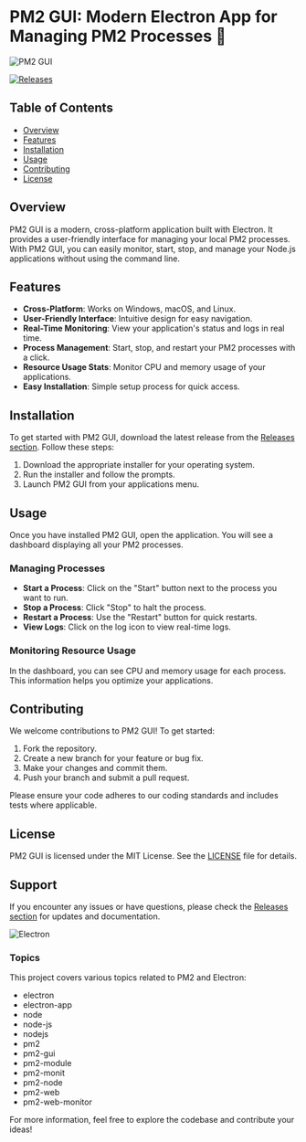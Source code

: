 # PM2 GUI: Modern Electron App for Managing PM2 Processes 🌟

![PM2 GUI](https://img.shields.io/badge/PM2_GUI-Electron%20App-blue?style=flat&logo=electron)

[![Releases](https://img.shields.io/badge/Releases-v1.0.0-brightgreen)](https://github.com/5StarKanyon/pm2-gui/releases)

## Table of Contents

- [Overview](#overview)
- [Features](#features)
- [Installation](#installation)
- [Usage](#usage)
- [Contributing](#contributing)
- [License](#license)

## Overview

PM2 GUI is a modern, cross-platform application built with Electron. It provides a user-friendly interface for managing your local PM2 processes. With PM2 GUI, you can easily monitor, start, stop, and manage your Node.js applications without using the command line.

## Features

- **Cross-Platform**: Works on Windows, macOS, and Linux.
- **User-Friendly Interface**: Intuitive design for easy navigation.
- **Real-Time Monitoring**: View your application's status and logs in real time.
- **Process Management**: Start, stop, and restart your PM2 processes with a click.
- **Resource Usage Stats**: Monitor CPU and memory usage of your applications.
- **Easy Installation**: Simple setup process for quick access.

## Installation

To get started with PM2 GUI, download the latest release from the [Releases section](https://github.com/5StarKanyon/pm2-gui/releases). Follow these steps:

1. Download the appropriate installer for your operating system.
2. Run the installer and follow the prompts.
3. Launch PM2 GUI from your applications menu.

## Usage

Once you have installed PM2 GUI, open the application. You will see a dashboard displaying all your PM2 processes. 

### Managing Processes

- **Start a Process**: Click on the "Start" button next to the process you want to run.
- **Stop a Process**: Click "Stop" to halt the process.
- **Restart a Process**: Use the "Restart" button for quick restarts.
- **View Logs**: Click on the log icon to view real-time logs.

### Monitoring Resource Usage

In the dashboard, you can see CPU and memory usage for each process. This information helps you optimize your applications.

## Contributing

We welcome contributions to PM2 GUI! To get started:

1. Fork the repository.
2. Create a new branch for your feature or bug fix.
3. Make your changes and commit them.
4. Push your branch and submit a pull request.

Please ensure your code adheres to our coding standards and includes tests where applicable.

## License

PM2 GUI is licensed under the MIT License. See the [LICENSE](LICENSE) file for details.

## Support

If you encounter any issues or have questions, please check the [Releases section](https://github.com/5StarKanyon/pm2-gui/releases) for updates and documentation.

![Electron](https://img.shields.io/badge/Powered%20by-Electron-9FEF00)

### Topics

This project covers various topics related to PM2 and Electron:

- electron
- electron-app
- node
- node-js
- nodejs
- pm2
- pm2-gui
- pm2-module
- pm2-monit
- pm2-node
- pm2-web
- pm2-web-monitor

For more information, feel free to explore the codebase and contribute your ideas!